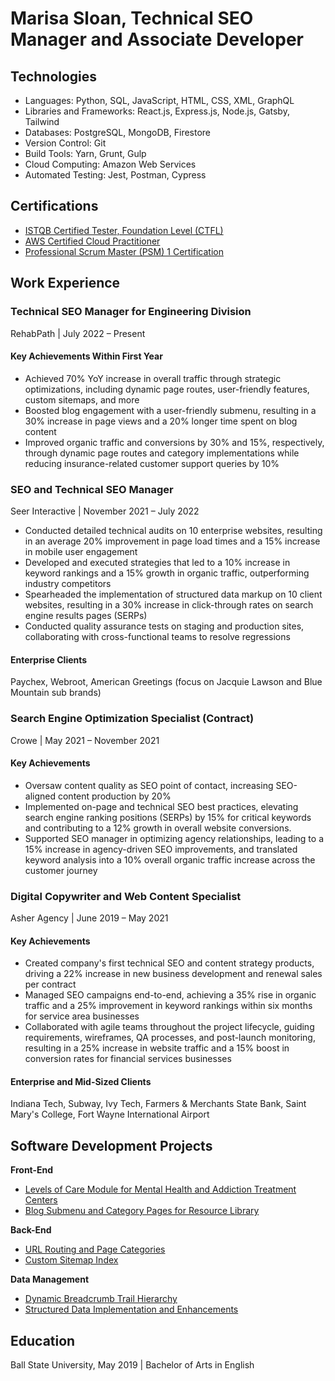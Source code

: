 # Marisa Sloan, Technical SEO Manager and Associate Developer

## Technologies

- Languages: Python, SQL, JavaScript, HTML, CSS, XML, GraphQL
- Libraries and Frameworks: React.js, Express.js, Node.js, Gatsby, Tailwind
- Databases: PostgreSQL, MongoDB, Firestore
- Version Control: Git
- Build Tools: Yarn, Grunt, Gulp
- Cloud Computing: Amazon Web Services
- Automated Testing: Jest, Postman, Cypress

## Certifications
- [ISTQB Certified Tester, Foundation Level (CTFL)](https://atsqa.org/certified-testers/profile/e34943465bd243a7888b69b7ffdcac49)
- [AWS Certified Cloud Practitioner](https://www.credly.com/badges/870949cd-a6f4-48fe-8443-541ae36451e6?source=linked_in_profile)
- [Professional Scrum Master (PSM) 1 Certification](https://www.credly.com/badges/89dc0792-3636-43ed-ac76-9955e66c15b0?source=linked_in_profile)

## Work Experience

### Technical SEO Manager for Engineering Division
RehabPath | July 2022 – Present 

#### Key Achievements Within First Year
- Achieved 70% YoY increase in overall traffic through strategic optimizations, including dynamic page routes, user-friendly features, custom sitemaps, and more
- Boosted blog engagement with a user-friendly submenu, resulting in a 30% increase in page views and a 20% longer time spent on blog content
- Improved organic traffic and conversions by 30% and 15%, respectively, through dynamic page routes and category implementations while reducing insurance-related customer support queries by 10%

### SEO and Technical SEO Manager
Seer Interactive | November 2021 – July 2022 

- Conducted detailed technical audits on 10 enterprise websites, resulting in an average 20% improvement in page load times and a 15% increase in mobile user engagement
- Developed and executed strategies that led to a 10% increase in keyword rankings and a 15% growth in organic traffic, outperforming industry competitors
- Spearheaded the implementation of structured data markup on 10 client websites, resulting in a 30% increase in click-through rates on search engine results pages (SERPs)
- Conducted quality assurance tests on staging and production sites, collaborating with cross-functional teams to resolve regressions

#### Enterprise Clients
Paychex, Webroot, American Greetings (focus on Jacquie Lawson and Blue Mountain sub brands)

### Search Engine Optimization Specialist (Contract)
Crowe | May 2021 – November 2021 

#### Key Achievements
- Oversaw content quality as SEO point of contact, increasing SEO-aligned content production by 20%
- Implemented on-page and technical SEO best practices, elevating search engine ranking positions (SERPs) by 15% for critical keywords and contributing to a 12% growth in overall website conversions.
- Supported SEO manager in optimizing agency relationships, leading to a 15% increase in agency-driven SEO improvements, and translated keyword analysis into a 10% overall organic traffic increase across the customer journey

### Digital Copywriter and Web Content Specialist
Asher Agency | June 2019 – May 2021

#### Key Achievements
- Created company's first technical SEO and content strategy products, driving a 22% increase in new business development and renewal sales per contract 
- Managed SEO campaigns end-to-end, achieving a 35% rise in organic traffic and a 25% improvement in keyword rankings within six months for service area businesses
- Collaborated with agile teams throughout the project lifecycle, guiding requirements, wireframes, QA processes, and post-launch monitoring, resulting in a 25% increase in website traffic and a 15% boost in conversion rates for financial services businesses

#### Enterprise and Mid-Sized Clients
Indiana Tech, Subway, Ivy Tech, Farmers & Merchants State Bank, Saint Mary's College, Fort Wayne International Airport

## Software Development Projects

<b>Front-End</b>
- [Levels of Care Module for Mental Health and Addiction Treatment Centers](https://github.com/MarisaNicoleSloan/career-portfolio/tree/main/levels-of-care)
- [Blog Submenu and Category Pages for Resource Library](https://github.com/MarisaNicoleSloan/career-portfolio/tree/main/blog-submenu)

<b>Back-End</b>
- [URL Routing and Page Categories](https://github.com/MarisaNicoleSloan/career-portfolio/tree/main/url-routes-page-categories)
- [Custom Sitemap Index](https://github.com/MarisaNicoleSloan/career-portfolio/tree/main/custom-sitemap-index)

<b>Data Management</b>
- [Dynamic Breadcrumb Trail Hierarchy](https://github.com/MarisaNicoleSloan/career-portfolio/tree/main/breadcrumb-trail)
- [Structured Data Implementation and Enhancements](https://github.com/MarisaNicoleSloan/career-portfolio/tree/main/medical-business-structured-data)

## Education
Ball State University, May 2019 | Bachelor of Arts in English






